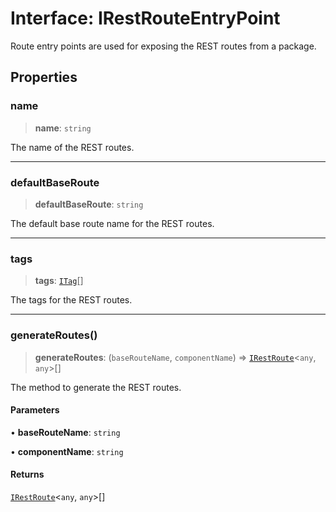 # Interface: IRestRouteEntryPoint

Route entry points are used for exposing the REST routes from a package.

## Properties

### name

> **name**: `string`

The name of the REST routes.

***

### defaultBaseRoute

> **defaultBaseRoute**: `string`

The default base route name for the REST routes.

***

### tags

> **tags**: [`ITag`](ITag.md)[]

The tags for the REST routes.

***

### generateRoutes()

> **generateRoutes**: (`baseRouteName`, `componentName`) => [`IRestRoute`](IRestRoute.md)\<`any`, `any`\>[]

The method to generate the REST routes.

#### Parameters

• **baseRouteName**: `string`

• **componentName**: `string`

#### Returns

[`IRestRoute`](IRestRoute.md)\<`any`, `any`\>[]
